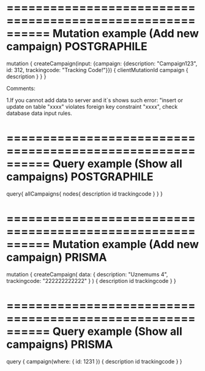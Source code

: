 ==========================================================
Mutation example (Add new campaign)        POSTGRAPHILE
==========================================================
mutation {
  createCampaign(input: {campaign: {description: "Campaign123", id: 312, trackingcode: "Tracking Code!"}}) {
    clientMutationId
    campaign {
      description
    }
  }
}

Comments:

1.If you cannot add data to server and it`s shows such error: "insert or update on table \"xxxx\" violates foreign key constraint \"xxxx\", check database data input rules.

==========================================================
Query example (Show all campaigns)         POSTGRAPHILE
==========================================================
query{
  allCampaigns{
    nodes{
      description
      id
      trackingcode
    }
  }
}

==========================================================
Mutation example (Add new campaign)        PRISMA
==========================================================
mutation {
  createCampaign(
    data: { description: "Uznemums 4", trackingcode: "222222222222" }
  ) {
    description
    id
    trackingcode
  }
}

==========================================================
Query example (Show all campaigns)         PRISMA
==========================================================
query {
  campaign(where: { id: 1231 }) {
    description
    id
    trackingcode
  }
}
